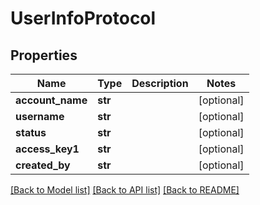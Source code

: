 # UserInfoProtocol

## Properties
Name | Type | Description | Notes
------------ | ------------- | ------------- | -------------
**account_name** | **str** |  | [optional] 
**username** | **str** |  | [optional] 
**status** | **str** |  | [optional] 
**access_key1** | **str** |  | [optional] 
**created_by** | **str** |  | [optional] 

[[Back to Model list]](../README.md#documentation-for-models) [[Back to API list]](../README.md#documentation-for-api-endpoints) [[Back to README]](../README.md)


